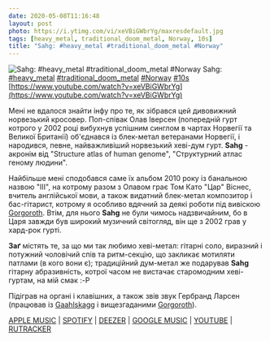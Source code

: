 ```yaml
---
date: 2020-05-08T11:16:48
layout: post
photo: https://i.ytimg.com/vi/xeVBiGWbrYg/maxresdefault.jpg
tags: [heavy_metal, traditional_doom_metal, Norway, 10s]
title: "Sahg: #heavy_metal #traditional_doom_metal #Norway"
---
```

![Sahg: #heavy_metal #traditional_doom_metal #Norway](https://i.ytimg.com/vi/xeVBiGWbrYg/maxresdefault.jpg)
Sahg: [#heavy_metal](/tags/#heavy_metal) [#traditional_doom_metal](/tags/#traditional_doom_metal) [#Norway](/tags/#Norway) [#10s](/tags/#10s) [https://www.youtube.com/watch?v=xeVBiGWbrYg](https://www.youtube.com/watch?v=xeVBiGWbrYg)

Мені не вдалося знайти інфу про те, як зібрався цей дивовижний норвезький кросовер. Поп-співак Олав Іверсен (попередній гурт котрого у 2002 році вибухнув успішним синглом в чартах Норвегії та Великої Британії) об&#39;єднався із блек-метал ветеранами Норвегії, і народився, певне, найважливіший норвезький хеві-дум гурт. **Sahg** - акронім від &quot;Structure atlas of human genome&quot;, &quot;Структурний атлас геному людини&quot;.

Найбільше мені сподобався саме їх альбом 2010 року із банальною назвою &quot;III&quot;, на котрому разом з Олавом грає Том Като &quot;Цар&quot; Віснес, вчитель англійської мови, а також видатний блек-метал композитор і бас-гітарист, котрому я особливо вдячний за деякі роботи під вивіскою [Gorgoroth](/2020-01-02-gorgoroth--black-metal-norway-00s-). Втім, для нього **Sahg** не були чимось надзвичайним, бо в Царя завжди був широкий музичний світогляд, він ще з 2002 грав у хард-рок гурті.

**Заґ** містять те, за що ми так любимо хеві-метал: гітарні соло, виразний і потужний чоловічий спів та ритм-секцію, що закликає мотиляти патлами (в кого вони є); традиційний дум-метал же подарував **Sahg** гітарну абразивність, котрої часом не вистачає старомодним хеві-гуртам, на мій смак :-P

Підіграв на органі і клавішних, а також звів звук Гербранд Ларсен (працював із [Gaahlskagg](/2019-10-30-gaahlskagg--black-metal-norway-90s) і вищезгаданими [Gorgoroth](/2020-01-02-gorgoroth--black-metal-norway-00s-)).

[APPLE MUSIC](https://music.apple.com/ru/album/sahg-iii/529198085?l=uk) \| [SPOTIFY](https://open.spotify.com/album/0RONdqk6y7vg4mBRTn8Iqv) \| [DEEZER](https://www.deezer.com/album/119331062?utm_source=deezer&amp;utm_content=album-119331062&amp;utm_term=1601611822_1588925726&amp;utm_medium=web) \| [GOOGLE MUSIC](https://play.google.com/music/m/Bywgzrpcja4otmflvplcoqr65fe?t=Sahg_III_-_Sahg) \| [YOUTUBE](https://www.youtube.com/playlist?list=OLAK5uy_lRQ2_7J5q_sMnHrZPva200ONV9rOBozbM) \| [RUTRACKER](https://rutracker.org/forum/viewtopic.php?t=5285814)
